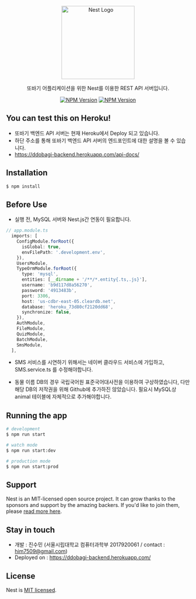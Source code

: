 <p align="center">
  <a href="http://nestjs.com/" target="blank"><img src="https://nestjs.com/img/logo-small.svg" width="200" alt="Nest Logo" /></a>
</p>

[circleci-image]: https://img.shields.io/circleci/build/github/nestjs/nest/master?token=abc123def456
[circleci-url]: https://circleci.com/gh/nestjs/nest

  <p align="center">또바기 어플리케이션을 위한 Nest를 이용한 REST API 서버입니다.
    <p align="center">
<a href="https://www.npmjs.com/~nestjscore" target="_blank"><img src="https://img.shields.io/npm/v/@nestjs/core.svg" alt="NPM Version" /></a>
<a href="https://www.npmjs.com/~nestjscore" target="_blank"><img src="https://img.shields.io/github/package-json/v/UOS-Application-for-Seniors/ddobagi_backend" alt="NPM Version" /></a>

  <!--[![Backers on Open Collective](https://opencollective.com/nest/backers/badge.svg)](https://opencollective.com/nest#backer)
  [![Sponsors on Open Collective](https://opencollective.com/nest/sponsors/badge.svg)](https://opencollective.com/nest#sponsor)-->


## You can test this on Heroku!

- 또바기 백엔드 API 서버는 현재 Heroku에서 Deploy 되고 있습니다.
- 하단 주소를 통해 또바기 백엔드 API 서버의 엔드포인트에 대한 설명을 볼 수 있습니다.
- https://ddobagi-backend.herokuapp.com/api-docs/

## Installation

```bash
$ npm install
```

## Before Use
- 실행 전, MySQL 서버와 Nest.js간 연동이 필요합니다.
```typescript
// app.module.ts
  imports: [
    ConfigModule.forRoot({
      isGlobal: true,
      envFilePath: '.development.env',
    }),
    UsersModule,
    TypeOrmModule.forRoot({
      type: 'mysql',
      entities: [__dirname + '/**/*.entity{.ts,.js}'],
      username: 'b9d117d8a56270',
      password: '4913483b',
      port: 3306,
      host: 'us-cdbr-east-05.cleardb.net',
      database: 'heroku_73d80cf2120dd68',
      synchronize: false,
    }),
    AuthModule,
    FileModule,
    QuizModule,
    BatchModule,
    SmsModule,
  ],
```
- SMS 서비스를 시연하기 위해서는 네이버 클라우드 서비스에 가입하고, SMS.service.ts 를 수정해야합니다.

- 동물 이름 DB의 경우 국립국어원 표준국어대사전을 이용하여 구상하였습니다, 다만 해당 DB의 저작권을 위해 Github에 추가하진 않았습니다. 필요시 MySQL상 animal 테이블에 자체적으로 추가해야합니다.

## Running the app

```bash
# development
$ npm run start

# watch mode
$ npm run start:dev

# production mode
$ npm run start:prod
```



## Support

Nest is an MIT-licensed open source project. It can grow thanks to the sponsors and support by the amazing backers. If you'd like to join them, please [read more here](https://docs.nestjs.com/support).

## Stay in touch

- 개발 : 진수민 (서울시립대학교 컴퓨터과학부 2017920061 / contact : him7509@gmail.com)
- Deployed on : https://ddobagi-backend.herokuapp.com/

## License

Nest is [MIT licensed](LICENSE).
